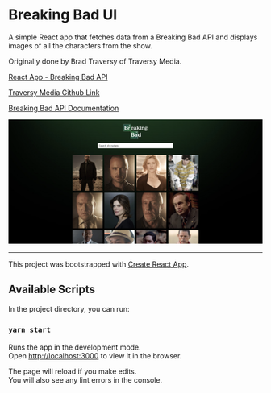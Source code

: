 # Breaking Bad UI

A simple React app that fetches data from a Breaking Bad API and displays images of all the characters from the show.

Originally done by Brad Traversy of Traversy Media.

[React App - Breaking Bad API](https://www.youtube.com/watch?v=YaioUnMw0mo)

[Traversy Media Github Link](https://github.com/bradtraversy/breaking-bad-cast)

[Breaking Bad API Documentation](https://breakingbadapi.com/documentation)

![alt text](breakingBad.png)

___

This project was bootstrapped with [Create React App](https://github.com/facebook/create-react-app).

## Available Scripts

In the project directory, you can run:

### `yarn start`

Runs the app in the development mode.<br />
Open [http://localhost:3000](http://localhost:3000) to view it in the browser.

The page will reload if you make edits.<br />
You will also see any lint errors in the console.